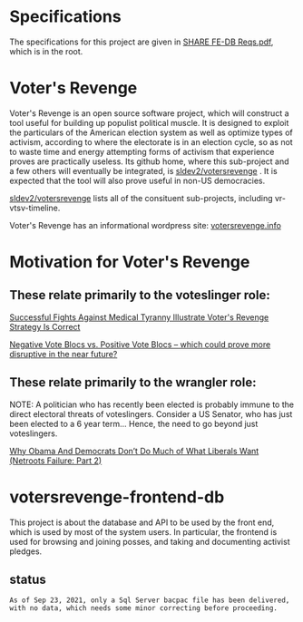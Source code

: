 # Specifications
The specifications for this project are given in [SHARE FE-DB Reqs.pdf](https://github.com/sldev2/votersrevenge-frontend-db/blob/master/SHARE%20FE-DB%20Reqs.pdf), which is in the root.

# Voter's Revenge
Voter's Revenge is an open source software project, which will construct a tool useful for building up populist political muscle. It is designed to exploit the particulars of the American election system as well as optimize types of activism, according to where the electorate is in an election cycle, so as not to waste time and energy attempting forms of activism that experience proves are practically useless. Its github home, where this sub-project and a few others will eventually be integrated, is [sldev2/votersrevenge](https://github.com/sldev2/votersrevenge) . It is expected that the tool will also prove useful in non-US democracies. 

[sldev2/votersrevenge](https://github.com/sldev2/votersrevenge) lists all of the consituent sub-projects, including vr-vtsv-timeline. 

Voter's Revenge has an informational wordpress site: [votersrevenge.info](https://www.votersrevenge.info/)

# Motivation for Voter's Revenge
These relate primarily to the voteslinger role: 
---
[Successful Fights Against Medical Tyranny Illustrate Voter's Revenge Strategy Is Correct](https://www.reddit.com/r/voters_revenge/comments/ptvnxd/successful_fights_against_medical_tyranny/)

[Negative Vote Blocs vs. Positive Vote Blocs – which could prove more disruptive in the near future?](https://www.votersrevenge.info/?p=14)

These relate primarily to the wrangler role:
---
NOTE: A politician who has recently been elected is probably immune to the direct electoral threats of voteslingers. Consider a US Senator, who has just been elected to a 6 year term... Hence, the need to go beyond just voteslingers.

[Why Obama And Democrats Don’t Do Much of What Liberals Want (Netroots Failure: Part 2)](https://www.ianwelsh.net/why-obama-and-democrats-dont-do-much-of-what-liberals-want-netroots-failure-part-2/?)




# votersrevenge-frontend-db

This project is about the database and API to be used by the front end, which is used by most of the system users. In particular, the frontend is used for browsing and joining posses, and taking and documenting activist pledges. 

## status
```
As of Sep 23, 2021, only a Sql Server bacpac file has been delivered, with no data, which needs some minor correcting before proceeding.
